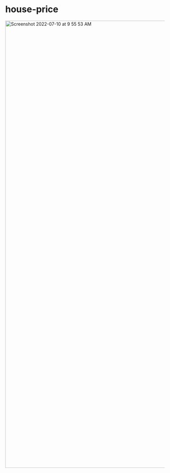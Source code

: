 # house-price
<img width="1413" alt="Screenshot 2022-07-10 at 9 55 53 AM" src="https://user-images.githubusercontent.com/106500866/178131251-4f58ec67-bf12-4065-9dc0-55dcf714de1d.png">
